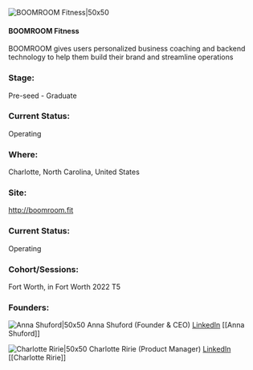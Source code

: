 

![BOOMROOM Fitness|50x50]()

#### BOOMROOM Fitness
BOOMROOM gives users personalized business coaching and backend technology to help them build their brand and streamline operations

### Stage: 
Pre-seed - Graduate 

### Current Status: 
Operating

### Where:
Charlotte, North Carolina, United States

### Site:
http://boomroom.fit





### Current Status: 
Operating

### Cohort/Sessions: 
Fort Worth, in Fort Worth 2022 T5

### Founders: 

![Anna Shuford|50x50](https://www.f6s.com/content-resource/profiles/3026096_th2.jpg) Anna Shuford (Founder & CEO) [LinkedIn](https://linkedin.com/in/annashuford) [[Anna Shuford]]

![Charlotte Ririe|50x50]() Charlotte Ririe (Product Manager) [LinkedIn](https://linkedin.com/in/charlotte-ririe-333871152) [[Charlotte Ririe]]


